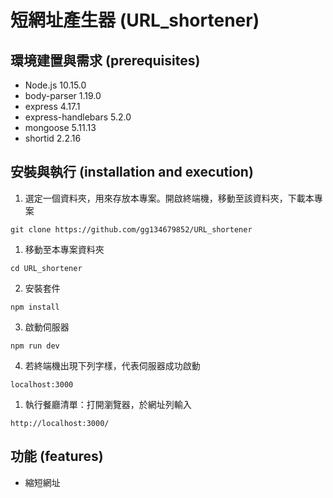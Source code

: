# 短網址產生器 (URL_shortener)

## 環境建置與需求 (prerequisites)
- Node.js 10.15.0
- body-parser 1.19.0
- express 4.17.1
- express-handlebars 5.2.0
- mongoose 5.11.13
- shortid 2.2.16

## 安裝與執行 (installation and execution)
1. 選定一個資料夾，用來存放本專案。開啟終端機，移動至該資料夾，下載本專案
```
git clone https://github.com/gg134679852/URL_shortener
```
1. 移動至本專案資料夾
```
cd URL_shortener
```
2. 安裝套件
```
npm install
```
3. 啟動伺服器
```
npm run dev 
```
4. 若終端機出現下列字樣，代表伺服器成功啟動
```
localhost:3000

```
1. 執行餐廳清單：打開瀏覽器，於網址列輸入
```
http://localhost:3000/
```

## 功能 (features)
- 縮短網址

